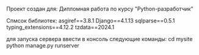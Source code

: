 Проект создан для:
Дипломная работа по курсу "Python-разработчик"

Спмсок библиотек:
asgiref==3.8.1
Django==4.1.13
sqlparse==0.5.1
typing_extensions==4.12.2
tzdata==2024.1

для запуска сервера ввести в консоль следующие команды:
cd mysite
python manage.py runserver
